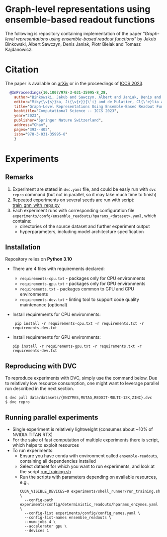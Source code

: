 Graph-level representations using ensemble-based readout functions
====
The following is repository containing implementation of the paper _"Graph-level representations using ensemble-based readout functions"_
by Jakub Binkowski, Albert Sawczyn, Denis Janiak, Piotr Bielak and Tomasz Kajdanowicz.

# Citation

The paper is available on [arXiv](https://arxiv.org/abs/2303.02023) or in the proceedings of [ICCS 2023](https://link.springer.com/chapter/10.1007/978-3-031-35995-8_28).


```BibTeX
  @InProceedings{10.1007/978-3-031-35995-8_28,
    author="Binkowski, Jakub and Sawczyn, Albert and Janiak, Denis and Bielak, Piotr and Kajdanowicz, Tomasz",
    editor="Miky{\v{s}}ka, Ji{\v{r}}{\'i} and de Mulatier, Cl{\'e}lia and Paszynski, Maciej and Krzhizhanovskaya, Valeria V. and Dongarra, Jack J. and Sloot, Peter M.A.",
    title="Graph-Level Representations Using Ensemble-Based Readout Functions",
    booktitle="Computational Science -- ICCS 2023",
    year="2023",
    publisher="Springer Nature Switzerland",
    address="Cham",
    pages="393--405",
    isbn="978-3-031-35995-8"
    }
```


# Experiments

## Remarks
1. Experiment are stated in `dvc.yaml` file, and could be easly run with `dvc repro`  command (but not in parallel, so it may take much time to finish)
2. Repeated experiments on several seeds are run with script: [train_gnn_with_reps.py](experiments%2Fscripts%2Ftrain_gnn_with_reps.py)
3. Each experiment runs with corresponding configuration file `experiments/confg/ensemble_readouts/hparams_<dataset>.yaml`, which contains:
   - directories of the source dataset and further experiment output
   - hyperparameters, including model architecture specification

## Installation
Repository relies on **Python 3.10**

- There are 4 files with requirements declared:
  - `requirements-cpu.txt` - packages only for CPU environments
  - `requirements-gpu.txt` - packages only for GPU environments
  - `requirements.txt` - packages common to GPU and CPU environments
  - `requirements-dev.txt` - linting tool to support code quality maintenance (optional)
   
- Install requirements for CPU environments:
  ```shell
   pip install -r requirements-cpu.txt -r requirements.txt -r requirements-dev.txt
  ```
- Install requirements for GPU environments:
   ```shell
   pip install -r requirements-gpu.txt -r requirements.txt -r requirements-dev.txt
  ```
## Reproducing with DVC
To reproduce experiments with DVC, simply use the command below. Due to relatively low resource consumption,
one might want to leverage parallel run described in the next section.
```shell
$ dvc pull data/datasets/{ENZYMES,MUTAG,REDDIT-MULTI-12K,ZINC}.dvc
$ dvc repro
```

## Running parallel experiments
- Single experiment is relatively lightweight (consumes about ~10% of NVIDIA TITAN RTX)
- For the sake of fast computation of multiple experiments there is script, which helps to exploit resources
- To run experiments:
  - Ensure you have conda with environment called `ensemble-readouts`, containing all dependencies installed
  - Select dataset for which you want to run experiments, and look at the script [run_training.sh](experiments%2Fshell_runner%2Frun_training.sh)
  - Run the scripts with parameters depending on available resources, e.g.,
    ```shell
    CUDA_VISIBLE_DEVICES=0 experiments/shell_runner/run_training.sh \
      --config-path experiments/config/deterministic_readouts/hparams_enzymes.yaml \
      --config-list experiments/config/config_names.yaml \
      --config-list-names ensemble_readouts \
      --num-jobs 4 \
      --accelerator gpu \
      --devices 1
    ```
